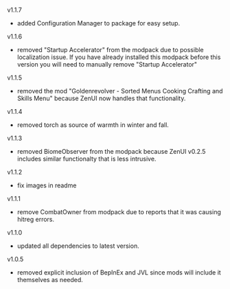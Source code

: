 v1.1.7
- added Configuration Manager to package for easy setup.

v1.1.6
- removed "Startup Accelerator" from the modpack due to possible localization issue.  If you have already installed this modpack before this version you will need to manually remove "Startup Accelerator"

v1.1.5
- removed the mod "Goldenrevolver - Sorted Menus Cooking Crafting and Skills Menu" because ZenUI now handles that functionality.

v1.1.4
- removed torch as source of warmth in winter and fall.

v1.1.3
- removed BiomeObserver from the modpack because ZenUI v0.2.5 includes similar functionalty that is less intrusive.

v1.1.2
- fix images in readme

v1.1.1
- remove CombatOwner from modpack due to reports that it was causing hitreg errors.

v1.1.0
- updated all dependencies to latest version.

v1.0.5
- removed explicit inclusion of BepInEx and JVL since mods will include it themselves as needed.